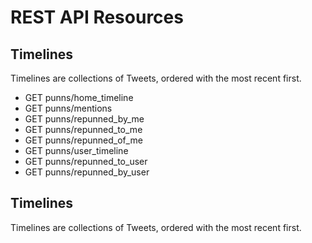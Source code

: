 REST API Resources
=================


Timelines
-----------
Timelines are collections of Tweets, ordered with the most recent first.


* GET punns/home_timeline
* GET punns/mentions
* GET punns/repunned_by_me
* GET punns/repunned_to_me
* GET punns/repunned_of_me
* GET punns/user_timeline
* GET punns/repunned_to_user
* GET punns/repunned_by_user


Timelines
-----------
Timelines are collections of Tweets, ordered with the most recent first.

